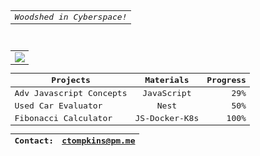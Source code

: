  <div align="center">
<kbd>
   <div align="center">
<div align="center">
    <table>
        <tr>
            <td>
                <em>Woodshed in Cyberspace!</em><br />
            </td>
        </tr>
    </table>
</div><br />
<div align="center" border="5px solid red">
    <table>
        <tr>
            <td>
                <img src="https://user-images.githubusercontent.com/4887640/133912224-dcf8f361-3a8c-470e-9040-93477b05b4a6.gif" />
            </td>
        </tr>
    </table>
</div>
<div align="center">

| Projects   |     Materials     |  Progress |
|----------|:-------------:|------:|
| Adv Javascript Concepts|  JavaScript | 29% |
| Used Car Evaluator |    Nest   |   50% |
| Fibonacci Calculator | JS-Docker-K8s |  100% |

 | Contact: | ctompkins@pm.me |
 |----------|:-------------:|
  
</div>
</div> 
    
</kbd>
    </div>

